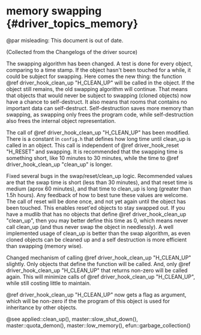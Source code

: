 memory swapping {#driver_topics_memory}
=======================================
@par misleading: This document is out of date.

(Collected from the Changelogs of the driver source)

The swapping algorithm has been changed. A test is done for every object, comparing to a time stamp. If the object hasn't been touched for a while, it could be subject for swapping. Here comes the new thing: the function @ref driver_hook_clean_up "H_CLEAN_UP" will be called in the object. If the object still remains, the old swapping algorithm will continue. That means that objects that would never be subject to swapping (cloned objects) now have a chance to self-destruct. It also means that rooms that contains no important data can self-destruct. Self-destruction saves more memory than swapping, as swapping only frees the program code, while self-destruction also frees the internal object representation.

The call of @ref driver_hook_clean_up "H_CLEAN_UP" has been modified. There is a constant in `config.h` that defines how long time until clean_up is called in an object. This call is independent of @ref driver_hook_reset "H_RESET" and swapping. It is recommended that the swapping time is something short, like 10 minutes to 30 minutes, while the time to @ref driver_hook_clean_up "clean_up" is longer.

Fixed several bugs in the swap/reset/clean_up logic. Recommended values are that the swap time is short (less than 30 minutes), and that reset time is medium (aprox 60 minutes), and that time to clean_up is long (greater than 1.5h hours). Any feedback of how to best tune these values are welcome. The call of reset will be done once, and not yet again until the object has been touched. This enables reset'ed objects to stay swapped out. If you have a mudlib that has no objects that define @ref driver_hook_clean_up "clean_up", then you may better define this time as 0, which means never call clean_up (and thus never swap the object in needlessly). A well implemented usage of clean_up is better than the swap algorithm, as even cloned objects can be cleaned up and a self destruction is more efficient than swapping (memory wise).

Changed mechanism of calling @ref driver_hook_clean_up "H_CLEAN_UP" slightly. Only objects that define the function will be called. And, only @ref driver_hook_clean_up "H_CLEAN_UP" that returns non-zero will be called again. This will minimize calls of @ref driver_hook_clean_up "H_CLEAN_UP", while still costing little to maintain.

@ref driver_hook_clean_up "H_CLEAN_UP" now gets a flag as argument, which will be non-zero if the the program of this object is used for inheritance by other objects.

@see applied::clean_up(), master::slow_shut_down(), master::quota_demon(), master::low_memory(), efun::garbage_collection()
